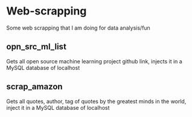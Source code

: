 # Web-scrapping
Some web scrapping that I am doing for data analysis/fun 

## opn_src_ml_list
Gets all open source machine learning project github link, injects it in a MySQL database of localhost

## scrap_amazon
Gets all quotes, author, tag of quotes by the greatest minds in the world, inject it in a MySQL database of localhost

